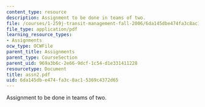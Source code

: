 ```yaml
---
content_type: resource
description: Assignment to be done in teams of two.
file: /courses/1-259j-transit-management-fall-2006/6da145dbe474fa3c8ac15369c4372d65_assn2.pdf
file_type: application/pdf
learning_resource_types:
- Assignments
ocw_type: OCWFile
parent_title: Assignments
parent_type: CourseSection
parent_uid: 969a3b6c-2e66-9dcf-1c54-d1e331411228
resourcetype: Document
title: assn2.pdf
uid: 6da145db-e474-fa3c-8ac1-5369c4372d65
---
```

Assignment to be done in teams of two.

